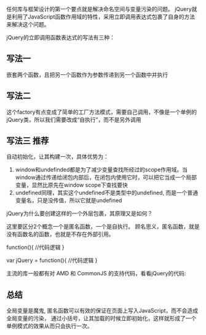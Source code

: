 任何库与框架设计的第一个要点就是解决命名空间与变量污染的问题。
jQuery就是利用了JavaScript函数作用域的特性，采用立即调用表达式包裹了自身的方法来解决这个问题。

jQuery的立即调用函数表达式的写法有三种：

## 写法一
<script>
(function(window, factory) {
  factory(window)
}(this, function() {
  // jQuery的调用
}))
</script>

嵌套两个函数，且把另一个函数作为参数传递到另一个函数中并执行

## 写法二

<script>
var factory = function() {
  return function() {
    // 执行方法
  }
}

var jQuery = factory();
</script>

这个factory有点变成了简单的工厂方法模式，需要自己调用，不像是一个单例的jQuery类，所以我们需要改成“自执行”，而不是另外调用

## 写法三 推荐

<script>
(function(window, undefined) {
  var jQuery = function() {
    // ...
  }
  window.jQuery = window.$ = jQuery;
})(window);
</script>

自动初始化，让其构建一次，具体优势为：

1. window和undefinded都是为了减少变量查找所经过的scope作用域。当window通过传递给闭包内部后，在闭包内使用它时，可以把它当成一个局部变量，显然比原先在window scope下查找要快
2. undefined同理，其实这个undefined不是类型中的undefined, 而是一个普通变量名，只是没传值，所以它就是undefined


jQuery为什么要创建这样的一个外层包裹，其原理又是如何？

这里要区分2个概念一个是匿名函数，一个是自执行。
顾名思义，匿名函数，就是没有函数名的函数，也就是不存在外部引用。

function(){
  //代码逻辑
}

var jQuery = function(){
  //代码逻辑
}

主流的库一般都有对 AMD 和 CommonJS 的支持代码，看看jQuery的代码:

<script>
if (typeof module === 'object' && typeof module.exports === 'object') {
  module.exports = global.document ? 
    factory(global, true) : 
    function(w) {
      if (!w.document) {
        throw new Error('jQuery requires a window with a document');
      }
      return factory(w);
    };
} else {
  factory(global);
}
</script>

## 总结
全局变量是魔鬼, 匿名函数可以有效的保证在页面上写入JavaScript，而不会造成全局变量的污染，
通过小括号，让其加载的时候立即初始化，这样就形成了一个单例模式的效果从而只会执行一次。